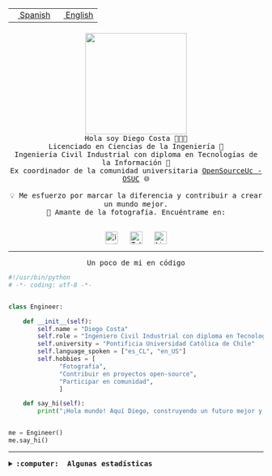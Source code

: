 <table border="0"  align="right">
 <tr><td><a href="README.md"><img src="https://upload.wikimedia.org/wikipedia/commons/thumb/8/89/Bandera_de_Espa%C3%B1a.svg/1200px-Bandera_de_Espa%C3%B1a.svg.png" height="10"> Spanish</a></td>
 <td><a href="README.en.md"><img src="https://upload.wikimedia.org/wikipedia/commons/a/a4/Flag_of_the_United_States.svg" height="10"> English</a></td></tr>
</table><br><br><br>

<p align="center">
  <img src="https://github.com/diegocostares/diegocostares/blob/main/Images/aaa2.gif?raw=true" height="200px" weight="200px">
  <br><samp>
    Hola soy Diego Costa 👨🏻‍💻<br>
    Licenciado en Ciencias de la Ingeniería 🤖<br>
    Ingeniería Civil Industrial con diploma en Tecnologías de la Información 🧠<br>
    Ex coordinador de la comunidad universitaria <a href="https://github.com/open-source-uc">OpenSourceUc - OSUC</a> 🌐<br>
  <br>
    💡 Me esfuerzo por marcar la diferencia y contribuir a crear un mundo mejor.<br>
    📸 Amante de la fotografía. Encuéntrame en: <br>
  <br></samp>
</p>

<p align="center">
   <a href="https://instagram.com/diegocosta_no" target="blank">
      <img align="center" src="https://cdn.jsdelivr.net/npm/simple-icons@3.0.1/icons/instagram.svg" alt="instagram" height="25px" width="25px" />
      &#8203;
   </a>
   &nbsp; &nbsp; &nbsp;
   <a href="https://t.me/diegocosta_no" target="blank">
      <img align="center" alt="Telegram" width="25px" src="https://icons-for-free.com/iconfiles/png/512/Telegram-1324888767380505522.png" />
      &#8203;
   </a>
   &nbsp; &nbsp; &nbsp;
   <a href="https://www.linkedin.com/in/diegocostar/" target="blank">
      <img align="center" alt="LinkedIn" width="25px" src="https://img.icons8.com/metro/452/linkedin.png" />
      &#8203;
   </a>
</p>

---

<p align="center"><front size="25"><samp>Un poco de mi en código</samp></front></p>

```python
#!/usr/bin/python
# -*- coding: utf-8 -*-


class Engineer:

    def __init__(self):
        self.name = "Diego Costa"
        self.role = "Ingeniero Civil Industrial con diploma en Tecnologías de la Información"
        self.university = "Pontificia Universidad Católica de Chile"
        self.language_spoken = ["es_CL", "en_US"]
        self.hobbies = [
              "Fotografía",
              "Contribuir en proyectos open-source",
              "Participar en comunidad",
              ]

    def say_hi(self):
        print("¡Hola mundo! Aquí Diego, construyendo un futuro mejor y cambiando el mundo.")


me = Engineer()
me.say_hi()
```

---

<details>
  <summary><b><samp>:computer: &nbsp;Algunas estadísticas</samp></b></summary>
  <br/></p>

<!--START_SECTION:waka-->
![Code Time](http://img.shields.io/badge/Code%20Time-1%2C872%20hrs%2025%20mins-blue)

📅 **Soy más productivo los Miércoles** 

```text
Lunes                    12864 commits       █░░░░░░░░░░░░░░░░░░░░░░░░   05.75 % 
Martes                   7702 commits        █░░░░░░░░░░░░░░░░░░░░░░░░   03.44 % 
Miércoles                71665 commits       ████████░░░░░░░░░░░░░░░░░   32.01 % 
Jueves                   59693 commits       ███████░░░░░░░░░░░░░░░░░░   26.66 % 
Viernes                  65314 commits       ███████░░░░░░░░░░░░░░░░░░   29.17 % 
Sábado                   6281 commits        █░░░░░░░░░░░░░░░░░░░░░░░░   02.81 % 
Domingo                  368 commits         ░░░░░░░░░░░░░░░░░░░░░░░░░   00.16 % 
```


📊 **Esta semana me dediqué a** 

```text
🐱‍💻 Proyectos: 
buk-webapp               18 hrs 25 mins      ████████████████████░░░░░   81.21 % 
seminario_ia             3 hrs 8 mins        ███░░░░░░░░░░░░░░░░░░░░░░   13.85 % 
compilado                39 mins             █░░░░░░░░░░░░░░░░░░░░░░░░   02.93 % 
plaintext                21 mins             ░░░░░░░░░░░░░░░░░░░░░░░░░   01.60 % 
Unknown Project          5 mins              ░░░░░░░░░░░░░░░░░░░░░░░░░   00.41 % 
```


 Last Updated on 18/09/2024 21:35:33 UTC
<!--END_SECTION:waka-->

<p align="center"> <img src="https://github-readme-stats.vercel.app/api?username=diegocostares&show_icons=true&theme=ayu-mirage" alt="abhisheknaiidu" /></p>

</details>
